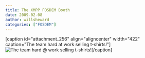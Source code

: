```yaml
---
title: The XMPP FOSDEM Booth
date: 2009-02-08
author: willsheward
categories: ["FOSDEM"]
---
```


[caption id="attachment\_256" align="aligncenter" width="422" caption="The team hard at work selling t-shirts!"]![The team hard @ work selling t-shirts!](http://stage.xmpp.org/wp-content/uploads/2009/02/6.jpg "The team hard @ work selling t-shirts!")[/caption]
